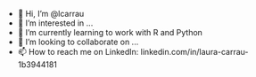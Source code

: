- 👋 Hi, I’m @lcarrau
- 👀 I’m interested in ...
- 🌱 I’m currently learning to work with R and Python
- 💞️ I’m looking to collaborate on ...
- 📫 How to reach me on LinkedIn: linkedin.com/in/laura-carrau-1b3944181

<!---
lcarrau/lcarrau is a ✨ special ✨ repository because its `README.md` (this file) appears on your GitHub profile.
You can click the Preview link to take a look at your changes.
--->
